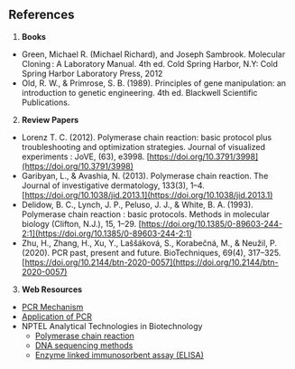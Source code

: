## References

1. **Books**
- Green, Michael R. (Michael Richard), and Joseph Sambrook. Molecular Cloning : A Laboratory Manual. 4th ed. Cold Spring Harbor, N.Y: Cold Spring Harbor Laboratory Press, 2012
- Old, R. W., & Primrose, S. B. (1989). Principles of gene manipulation: an introduction to genetic engineering. 4th ed. Blackwell Scientific Publications.

2. **Review Papers**
- Lorenz T. C. (2012). Polymerase chain reaction: basic protocol plus troubleshooting and optimization strategies. Journal of visualized experiments : JoVE, (63), e3998. [https://doi.org/10.3791/3998](https://doi.org/10.3791/3998)
- Garibyan, L., & Avashia, N. (2013). Polymerase chain reaction. The Journal of investigative dermatology, 133(3), 1–4. [https://doi.org/10.1038/jid.2013.1](https://doi.org/10.1038/jid.2013.1)
- Delidow, B. C., Lynch, J. P., Peluso, J. J., & White, B. A. (1993). Polymerase chain reaction : basic protocols. Methods in molecular biology (Clifton, N.J.), 15, 1–29. [https://doi.org/10.1385/0-89603-244-2:1](https://doi.org/10.1385/0-89603-244-2:1) 
- Zhu, H., Zhang, H., Xu, Y., Laššáková, S., Korabečná, M., & Neužil, P. (2020). PCR past, present and future. BioTechniques, 69(4), 317–325. [https://doi.org/10.2144/btn-2020-0057](https://doi.org/10.2144/btn-2020-0057)

3. **Web Resources**
- [PCR Mechanism](https://www.labxchange.org/library/items/lb:LabXchange:f7f6962a:lx_simulation:1)
- [Application of PCR](https://www.labxchange.org/library/items/lb:LabXchange:bc4846e2:lx_simulation:1)
- NPTEL Analytical Technologies in Biotechnology
  - [Polymerase chain reaction](https://www.youtube.com/watch?v=CgXtJ4ooaUU)
  - [DNA sequencing methods](https://www.youtube.com/watch?v=etpSw6xfLmM)
  - [Enzyme linked immunosorbent assay (ELISA)](https://www.youtube.com/watch?v=fzMXboYnp5s&t=5s)
